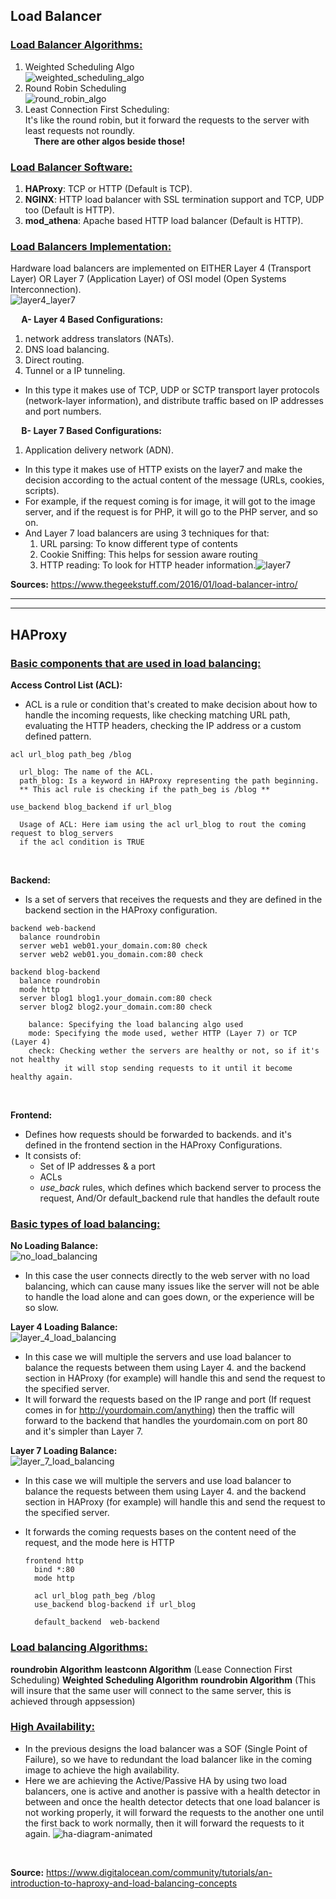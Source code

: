 ## Load Balancer

### <u>Load Balancer Algorithms:</u>

1. Weighted Scheduling Algo<br>![weighted_scheduling_algo](https://i.imgur.com/LvjwmwI.png)
2. Round Robin Scheduling<br>![round_robin_algo](https://i.imgur.com/hGJdtsT.png)
3. Least Connection First Scheduling:<br> It's like the round robin, but it forward the requests to the server with least requests not roundly.
   <br>&emsp;**There are other algos beside those!**<br>

### <u>Load Balancer Software:</u>

1. **HAProxy**: TCP or HTTP (Default is TCP).
2. **NGINX**: HTTP load balancer with SSL termination support and TCP, UDP too (Default is HTTP).
3. **mod_athena**: Apache based HTTP load balancer (Default is HTTP).

### <u>Load Balancers Implementation:</u>

Hardware load balancers are implemented on EITHER Layer 4 (Transport Layer) OR Layer 7 (Application Layer) of OSI model (Open Systems Interconnection).<br>![layer4_layer7](https://i.imgur.com/9xoYhPB.png)

**&emsp; A- Layer 4 Based Configurations:**<br>

1. network address translators (NATs).
2. DNS load balancing.
3. Direct routing.
4. Tunnel or a IP tunneling.

- In this type it makes use of TCP, UDP or SCTP transport layer protocols (network-layer information), and distribute traffic based on IP addresses and port numbers.<br>

**&emsp; B- Layer 7 Based Configurations:**<br>

1. Application delivery network (ADN).

- In this type it makes use of HTTP exists on the layer7 and make the decision according to the actual content of the message (URLs, cookies, scripts).<br>
- For example, if the request coming is for image, it will got to the image server, and if the request is for PHP, it will go to the PHP server, and so on.
- And Layer 7 load balancers are using 3 techniques for that:
  1. URL parsing: To know different type of contents
  2. Cookie Sniffing: This helps for session aware routing
  3. HTTP reading: To look for HTTP header information.![layer7](https://i.imgur.com/7G5rxxd.png)

**Sources:**
https://www.thegeekstuff.com/2016/01/load-balancer-intro/ <br>

<hr><hr>

## HAProxy

### <u>Basic components that are used in load balancing:</u>

**Access Control List (ACL):**<br>

- ACL is a rule or condition that's created to make decision about how to handle the incoming requests, like checking matching URL path, evaluating the HTTP headers, checking the IP address or a custom defined pattern.

```
acl url_blog path_beg /blog

  url_blog: The name of the ACL.
  path_blog: Is a keyword in HAProxy representing the path beginning.
  ** This acl rule is checking if the path_beg is /blog **
```

```
use_backend blog_backend if url_blog

  Usage of ACL: Here iam using the acl url_blog to rout the coming request to blog_servers
  if the acl condition is TRUE
```

<br>

**Backend:**<br>

- Is a set of servers that receives the requests and they are defined in the backend section in the HAProxy configuration.

```
backend web-backend
  balance roundrobin
  server web1 web01.your_domain.com:80 check
  server web2 web01.you_domain.com:80 check

backend blog-backend
  balance roundrobin
  mode http
  server blog1 blog1.your_domain.com:80 check
  server blog2 blog2.your_domain.com:80 check

    balance: Specifying the load balancing algo used
    mode: Specifying the mode used, wether HTTP (Layer 7) or TCP (Layer 4)
    check: Checking wether the servers are healthy or not, so if it's not healthy
            it will stop sending requests to it until it become healthy again.
```

<br>

**Frontend:**<br>

- Defines how requests should be forwarded to backends. and it's defined in the frontend section in the HAProxy Configurations.
- It consists of:
  - Set of IP addresses & a port
  - ACLs
  - _use_back_ rules, which defines which backend server to process the request, And/Or default_backend rule that handles the default route

### <u>Basic types of load balancing:</u>

**No Loading Balance:**<br>![no_load_balancing](https://i.imgur.com/wNWeqaB.png)

- In this case the user connects directly to the web server with no load balancing, which can cause many issues like the server will not be able to handle the load alone and can goes down, or the experience will be so slow.

**Layer 4 Loading Balance:**<br>![layer_4_load_balancing](https://i.imgur.com/c9GlvoX.png)

- In this case we will multiple the servers and use load balancer to balance the requests between them using Layer 4. and the backend section in HAProxy (for example) will handle this and send the request to the specified server.
- It will forward the requests based on the IP range and port (If request comes in for http://yourdomain.com/anything) then
  the traffic will forward to the backend that handles the yourdomain.com on port 80 and it's simpler than Layer 7.

**Layer 7 Loading Balance:**<br>![layer_7_load_balancing](https://i.imgur.com/cufyamd.png)

- In this case we will multiple the servers and use load balancer to balance the requests between them using Layer 4. and the backend section in HAProxy (for example) will handle this and send the request to the specified server.
- It forwards the coming requests bases on the content need of the request, and the mode here is HTTP

  ```
  frontend http
    bind *:80
    mode http

    acl url_blog path_beg /blog
    use_backend blog-backend if url_blog

    default_backend  web-backend
  ```

### <u>Load balancing Algorithms:</u>

**roundrobin Algorithm**
**leastconn Algorithm** (Lease Connection First Scheduling)
**Weighted Scheduling Algorithm**
**roundrobin Algorithm** (This will insure that the same user will connect to the same server, this is achieved through appsession)

### <u>High Availability:</u>

- In the previous designs the load balancer was a SOF (Single Point of Failure), so we have to redundant the load balancer like in the coming image to achieve the high availability.
- Here we are achieving the Active/Passive HA by using two load balancers, one is active and another is passive with a health detector in between and once the health detector detects that one load balancer is not working properly, it will forward the requests to the another one until the first back to work normally, then it will forward the requests to it again.
  ![ha-diagram-animated](https://i.imgur.com/Rr2Hk6t.gif)

<br>

**Source:**
https://www.digitalocean.com/community/tutorials/an-introduction-to-haproxy-and-load-balancing-concepts
